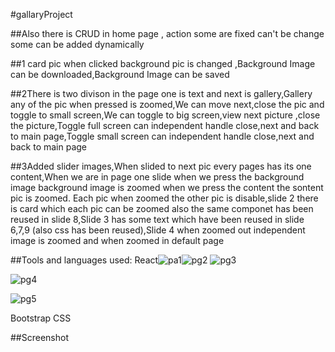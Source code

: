 #gallaryProject 

##Also there is CRUD in home page , action some are fixed can't be change some can be added dynamically 

##1 card pic when clicked background pic is changed ,Background Image can be downloaded,Background Image can be saved

##2There is two divison in the page one is text and next is gallery,Gallery any of the pic when pressed is zoomed,We can move next,close the pic and toggle to small screen,We can toggle to big screen,view next picture ,close the picture,Toggle full screen can independent handle close,next and back to main page,Toggle small screen can independent handle close,next and back to main page

##3Added slider images,When slided to next pic every pages has its one content,When we are in page one slide when we press the background image background image is zoomed when we press the content the sontent pic is zoomed. Each pic when zoomed the other pic is disable,slide 2 there is card which each pic can be zoomed also the same componet has been reused in slide 8,Slide 3 has some text which have been reused in slide 6,7,9 (also css has been reused),Slide 4 when zoomed out independent image is zoomed and when zoomed in default page

##Tools and languages used:
React![pa1](https://github.com/upretirachita/projectRachita/assets/29287817/a663d7df-75e8-4d41-a762-ff74d7907fef)![pg2](https://github.com/upretirachita/projectRachita/assets/29287817/03a3b5df-2220-46c7-986e-7a4fee0c4226)
![pg3](https://github.com/upretirachita/projectRachita/assets/29287817/66dec22c-bbbd-458c-b103-7b249cf464ed)

![pg4](https://github.com/upretirachita/projectRachita/assets/29287817/391af6f6-ae3a-4782-a621-36ba135bb45e)

![pg5](https://github.com/upretirachita/projectRachita/assets/29287817/0dcb8380-c106-47dd-8d51-6565651fdd3e)

Bootstrap
CSS

##Screenshot
